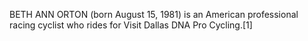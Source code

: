BETH ANN ORTON (born August 15, 1981) is an American professional racing cyclist who rides for Visit Dallas DNA Pro Cycling.[1]

